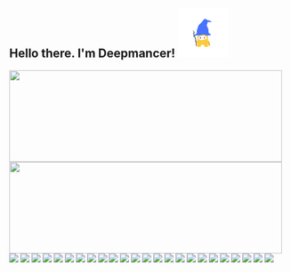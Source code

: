 ## Hello there. I'm Deepmancer! <img src="https://raw.githubusercontent.com/deepmancer/deepmancer/master/wave.gif" width="90">

<p>
  <img align="left" width="490" height="165" src="https://github-readme-stats.vercel.app/api?username=deepmancer&show_icons=true&include_all_commits=true&count_private=true&hide_border=false&line_height=20&show_owner=true"/>
</p>
<p>
  <img align="left" width="490" height="165" src="https://github-readme-stats.vercel.app/api?username=deepmancer&show_icons=true&include_all_commits=true&count_private=true&hide_border=false&line_height=20&show_owner=true"/>
  <p>
    <img src="https://img.shields.io/badge/PyTorch-%23EE4C2C.svg?style=flat-square&logo=PyTorch&logoColor=white"/>
    <img src="https://img.shields.io/badge/Hugging%20Face-FFD21E?logo=huggingface&logoColor=000&style=flat-square"/>
    <img src="https://img.shields.io/badge/Lightning-792EE5?logo=lightning&logoColor=fff&style=flat-square"/>
    <img src="https://img.shields.io/badge/Keras-%23D00000.svg?style=flat-square&logo=Keras&logoColor=white"/>
    <img src="https://img.shields.io/badge/mlflow-%23d9ead3.svg?style=flat-square&logo=numpy&logoColor=blue"/>
    <img src="https://img.shields.io/badge/Rapid-0055DA?logo=rapid&logoColor=fff&style=flat-square"/>
    <img src="https://img.shields.io/badge/scikit--learn-%23F7931E.svg?style=flat-square&logo=scikit-learn&logoColor=white"/>
    <img src="https://img.shields.io/badge/Weights_&_Biases-FFBE00?style=flat-square&logo=WeightsAndBiases&logoColor=white"/>
    <img src="https://img.shields.io/badge/grafana-%23F46800.svg?style=flat-square&logo=grafana&logoColor=white"/>
    <img src="https://img.shields.io/badge/Metabase-509EE3?logo=metabase&logoColor=fff&style=flat-square"/>
    <img src="https://img.shields.io/badge/python-3670A0?style=flat-square&logo=python&logoColor=ffdd54"/>
    <img src="https://img.shields.io/badge/node.js-6DA55F?style=flat-square&logo=node.js&logoColor=white"/>
    <img src="https://img.shields.io/badge/shell_script-%23121011.svg?style=flat-square&logo=gnu-bash&logoColor=white"/>
    <img src="https://img.shields.io/badge/yaml-%23ffffff.svg?style=flat-square&logo=yaml&logoColor=black"/>
    <img src="https://img.shields.io/badge/MongoDB-%234ea94b.svg?style=flat-square&logo=mongodb&logoColor=white"/>
    <img src="https://img.shields.io/badge/-PostgreSQL-336791?style=flat-square&logo=postgresql&logoColor=white"/>
    <img src="https://img.shields.io/badge/Apache%20Spark-FDEE21?style=flat-square&logo=apachespark&logoColor=black"/>
    <img src="https://img.shields.io/badge/Prefect-%23ffffff.svg?style=flat-square&logo=prefect&logoColor=black"/>
    <img src="https://img.shields.io/badge/docker-%230db7ed.svg?style=flat-square&logo=docker&logoColor=white"/>
    <img src="https://img.shields.io/badge/FastAPI-005571?style=flat-square&logo=fastapi"/>
    <img src="https://img.shields.io/badge/Rabbitmq-FF6600?style=flat-square&logo=rabbitmq&logoColor=white"/>
    <img src="https://img.shields.io/badge/git-%23F05033.svg?style=flat-square&logo=git&logoColor=white"/>
    <img src="https://img.shields.io/badge/github-%23121011.svg?style=flat-square&logo=github&logoColor=white"/>
    <img src="https://img.shields.io/badge/gitlab-%23181717.svg?style=flat-square&logo=gitlab&logoColor=white"/>
  </p>
</p>
